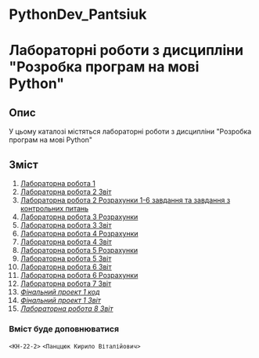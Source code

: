 # PythonDev_Pantsiuk
 # Лабораторні роботи з дисципліни "Розробка програм на мові Python"

## Опис

У цьому каталозі містяться лабораторні роботи з дисципліни "Розробка програм на мові Python"

## Зміст

1. [Лабораторна робота 1](./Python/lab_1_Pantsiuk/)
2. [Лабораторна робота 2 Звіт ](./Python/Lab_2_Pantsiuk_quarto)
3. [Лабораторна робота 2 Розрахунки 1-6 завдання та завдання з контрольних питань](./Python/lab_2_Pantsiuk/Lab_2_Pantsiuk)
4. [Лабораторна робота 3 Розрахунки](./Python/Lab_3_Pantsiuk/Lab_3_Pantsiuk)
5. [Лабораторна робота 3 Звіт](./Python/Lab_3_Pantsiuk_quarto)
6. [Лабораторна робота 4 Розрахунки](./Python/Lab_4_Pantsiuk/Lab_4_Pantsiuk/Lab_4_Pantsiuk)
7. [Лабораторна робота 4 Звіт](./Python/Lab_4_Pantsiuk_quarto)
8. [Лабораторна робота 5 Розрахунки](./Python/Lab_5_Pantsiuk/Lab_5_Pantsiuk/Lab_5_Pantsiuk)
9. [Лабораторна робота 5 Звіт](./Python/Lab_5_Pantsiuk_quarto)
10. [Лабораторна робота 6 Звіт](./Python/Lab_6_Pantsiuk_quarto)
11. [Лабораторна робота 6 Розрахунки](./Python/Lab_6_Pantsiuk)
12. [Лабораторна робота 7 Звіт](./Python/Lab_7_Pantsiuk)
12. [_Фінальний проект 1 код_](.Python/Pantsiuk_project_1/Pantsiuk_project_1/Pantsiuk_project_1.py)
13.  [_Фінальний проект 1 Звіт_](.Python/Project_1_Pantsiuk/Project_1_Pantsiuk.ipynb)
14. [_Лабораторна робота 8 Звіт_](.Python/Lab_8_Pantsiuk)
   ### Вміст буде доповнюватися
 `<КН-22-2>` `<Панццюк Кирило Віталійович>` 


